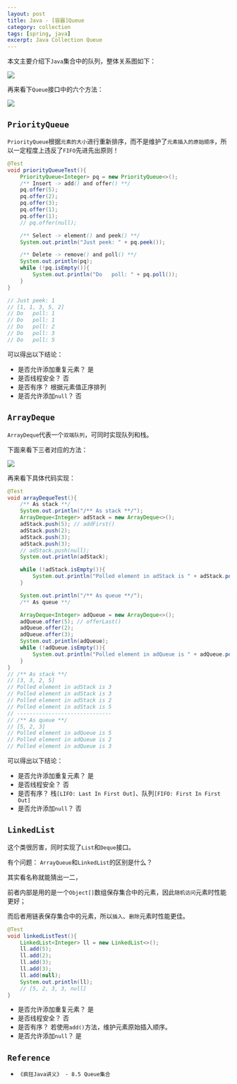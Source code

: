 ```yaml
---
layout: post
title: Java - [容器]Queue
category: collection
tags: [spring, java]
excerpt: Java Collection Queue
---
```



本文主要介绍下`Java`集合中的队列，整体关系图如下：  

![](https://yyc-images.oss-cn-beijing.aliyuncs.com/queue_framework.png)  

再来看下`Queue`接口中的六个方法：  

![](https://yyc-images.oss-cn-beijing.aliyuncs.com/queue_methods.png)  


## `PriorityQueue`  

`PriorityQueue`根据`元素的大小`进行重新排序，而不是维护了`元素插入的原始顺序`，所以一定程度上违反了`FIFO`先进先出原则！  

``` java
@Test
void priorityQueueTest(){
    PriorityQueue<Integer> pq = new PriorityQueue<>();
    /** Insert -> add() and offer() **/
    pq.offer(5);
    pq.offer(2);
    pq.offer(3);
    pq.offer(1);
    pq.offer(1);
    // pq.offer(null);

    /** Select -> element() and peek() **/
    System.out.println("Just peek: " + pq.peek());

    /** Delete -> remove() and poll() **/
    System.out.println(pq);
    while (!pq.isEmpty()){
        System.out.println("Do   poll: " + pq.poll());
    }
}

// Just peek: 1
// [1, 1, 3, 5, 2]
// Do   poll: 1
// Do   poll: 1
// Do   poll: 2
// Do   poll: 3
// Do   poll: 5
```
可以得出以下结论：  

- 是否允许添加重复元素？ 是  
- 是否线程安全？ 否  
- 是否有序？ 根据元素值正序排列  
- 是否允许添加`null`？ 否  

## `ArrayDeque`  


`ArrayDeque`代表一个`双端队列`，可同时实现队列和栈。    

下面来看下三者对应的方法：  

![](https://yyc-images.oss-cn-beijing.aliyuncs.com/queue_stack_deque.png)  


再来看下具体代码实现：  


``` java
@Test
void arrayDequeTest(){
    /** As stack **/
    System.out.println("/** As stack **/");
    ArrayDeque<Integer> adStack = new ArrayDeque<>();
    adStack.push(5); // addFirst()
    adStack.push(2);
    adStack.push(3);
    adStack.push(3);
    // adStack.push(null);
    System.out.println(adStack);

    while (!adStack.isEmpty()){
        System.out.println("Polled element in adStack is " + adStack.poll()); // pollFirst()
    }

    System.out.println("/** As queue **/");
    /** As queue **/

    ArrayDeque<Integer> adQueue = new ArrayDeque<>();
    adQueue.offer(5); // offerLast()
    adQueue.offer(2);
    adQueue.offer(3);
    System.out.println(adQueue);
    while (!adQueue.isEmpty()){
        System.out.println("Polled element in adQueue is " + adQueue.poll()); // pollFirst();
    }
}
// /** As stack **/
// [3, 3, 2, 5]
// Polled element in adStack is 3
// Polled element in adStack is 3
// Polled element in adStack is 2
// Polled element in adStack is 5
// ------------------------------
// /** As queue **/
// [5, 2, 3]
// Polled element in adQueue is 5
// Polled element in adQueue is 2
// Polled element in adQueue is 3
```


可以得出以下结论：  

- 是否允许添加重复元素？ 是  
- 是否线程安全？ 否  
- 是否有序？ 栈`[LIFO: Last In First Out]`、队列`[FIFO: First In First Out]`  
- 是否允许添加`null`？ 否  


## `LinkedList`  

这个类很厉害，同时实现了`List`和`Deque`接口。  

有个问题： `ArrayQueue`和`LinkedList`的区别是什么？  

其实看名称就能猜出一二， 

前者内部是用的是一个`Object[]`数组保存集合中的元素，因此`随机访问`元素时性能更好； 

而后者用链表保存集合中的元素，所以`插入`、`删除`元素时性能更佳。  

``` java
@Test
void linkedListTest(){
    LinkedList<Integer> ll = new LinkedList<>();
    ll.add(5);
    ll.add(2);
    ll.add(3);
    ll.add(3);
    ll.add(null);
    System.out.println(ll);
    // [5, 2, 3, 3, null]
}
```

- 是否允许添加重复元素？ 是  
- 是否线程安全？ 否  
- 是否有序？ 若使用`add()`方法，维护元素原始插入顺序。  
- 是否允许添加`null`？ 是  


## `Reference`  
- `《疯狂Java讲义》 - 8.5 Queue集合`  
